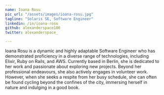 ```yaml
---
name: Ioana Rosu
pic_url: "/assets/images/ioana-rosu.jpg"
tagline: "Solaris SE, Software Engineer"
linkedin: /in/ioana-rosu
github: alexanderspace100
twitter: alexanderspace_

---
```

Ioana Rosu is a dynamic and highly adaptable Software Engineer who has demonstrated proficiency in a diverse range of technologies, including Elixir, Ruby on Rails, and AWS. Currently based in Berlin, she is dedicated to her work and passionate about exploring new projects. Beyond her professional endeavours, she also actively engages in volunteer work. However, when she seeks a respite from her busy schedule, she can often be found cycling beyond the confines of the city, immersing herself in nature and indulging in a good book.
